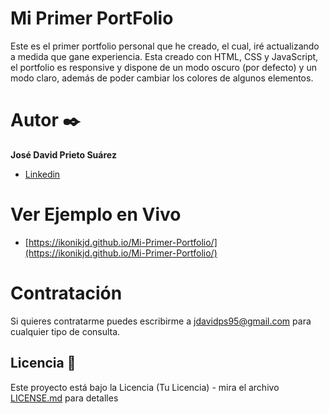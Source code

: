 # Mi Primer PortFolio

Este es el primer portfolio personal que he creado, el cual, iré actualizando a medida que gane experiencia. Esta creado con HTML, CSS y JavaScript, el portfolio es responsive y dispone de un modo oscuro (por defecto) y un modo claro, además de poder cambiar los colores de algunos elementos.


# Autor ✒️

**José David Prieto Suárez**

* [Linkedin](https://www.linkedin.com/in/jdavidprietosuarez/)


# Ver Ejemplo en Vivo 

* [https://ikonikjd.github.io/Mi-Primer-Portfolio/](https://ikonikjd.github.io/Mi-Primer-Portfolio/)

# Contratación

Si quieres contratarme puedes escribirme a jdavidps95@gmail.com para cualquier tipo de consulta.

## Licencia 📄

Este proyecto está bajo la Licencia (Tu Licencia) - mira el archivo [LICENSE.md](https://github.com/IkonikJD/Mi-Primer-Portfolio/blob/main/LICENSE) para detalles
